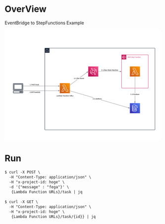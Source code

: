 # OverView

EventBridge to StepFunctions Example

![overview](./image.jpeg)

# Run

```
$ curl -X POST \
  -H "Content-Type: application/json" \
  -H "x-project-id: hoge" \
  -d '{"message" : "fega"}' \
   {Lambda Function URLs}/task | jq

$ curl -X GET \
  -H "Content-Type: application/json" \
  -H "x-project-id: hoge" \
   {Lambda Function URLs}/task/{id}} | jq
```